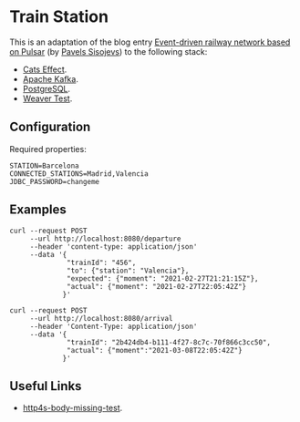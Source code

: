 # Train Station

This is an adaptation of the blog entry [Event-driven railway network based on Pulsar](https://scala.monster/train-station/) (by [Pavels Sisojevs](https://github.com/psisoyev)) to the following stack:
* [Cats Effect](https://typelevel.org/cats-effect/).
* [Apache Kafka](https://kafka.apache.org/).
* [PostgreSQL](https://www.postgresql.org/).
* [Weaver Test](https://disneystreaming.github.io/weaver-test/).

## Configuration

Required properties:
```properties
STATION=Barcelona
CONNECTED_STATIONS=Madrid,Valencia
JDBC_PASSWORD=changeme
```

## Examples

```commandline
curl --request POST 
     --url http://localhost:8080/departure 
     --header 'content-type: application/json' 
     --data '{
              "trainId": "456", 
              "to": {"station": "Valencia"}, 
              "expected": {"moment": "2021-02-27T21:21:15Z"}, 
              "actual": {"moment": "2021-02-27T22:05:42Z"}
             }'
```

```commandline
curl --request POST 
     --url http://localhost:8080/arrival 
     --header 'Content-Type: application/json' 
     --data '{
              "trainId": "2b424db4-b111-4f27-8c7c-70f866c3cc50",
              "actual": {"moment":"2021-03-08T22:05:42Z"}
             }'
```

## Useful Links
* [http4s-body-missing-test](https://github.com/bastewart/http4s-body-missing-test).